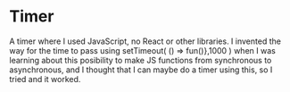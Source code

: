 # Timer

A timer where I used JavaScript, no React or other libraries.
I invented the way for the time to pass using setTimeout( () => fun()},1000 ) when I was learning about this posibility to make JS functions from synchronous to asynchronous, and I thought that I can maybe do a timer using this, so I tried and it worked. 
